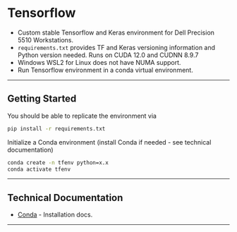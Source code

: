 # Tensorflow 
- Custom stable Tensorflow and Keras environment for Dell Precision 5510 Workstations.
- `requirements.txt` provides TF and Keras versioning information and Python version needed. Runs on CUDA 12.0 and CUDNN 8.9.7
- Windows WSL2 for Linux does not have NUMA support.
- Run Tensorflow environment in a conda virtual environment.
---
## Getting Started
You should be able to replicate the environment via
```bash
pip install -r requirements.txt
```

Initialize a Conda environment (install Conda if needed - see technical documentation)
```bash
conda create -n tfenv python=x.x
conda activate tfenv
```
---
## Technical Documentation
- [Conda](https://docs.conda.io/projects/conda/en/latest/user-guide/install/index.html) - Installation docs.
---
